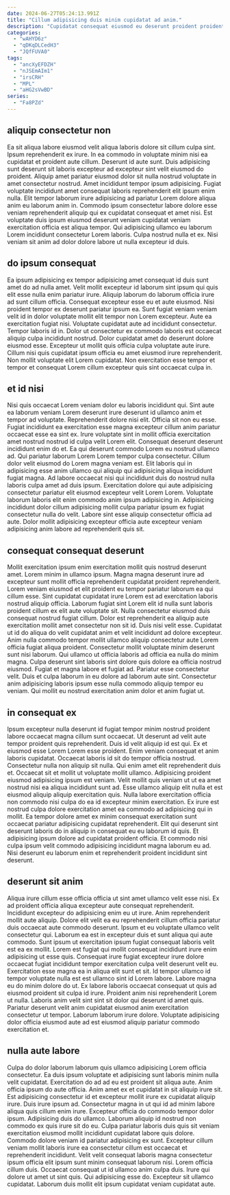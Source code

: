 ```yaml
---
date: 2024-06-27T05:24:13.991Z
title: "Cillum adipisicing duis minim cupidatat ad anim."
description: "Cupidatat consequat eiusmod eu deserunt proident proident deserunt ut ad voluptate minim. Ex eu pariatur elit enim esse."
categories:
  - "wAHYD6z"
  - "qDKqDLCedH3"
  - "JQfFUVA0"
tags:
  - "ancXyEFDZH"
  - "nJSEmAIm1"
  - "irsCRH"
  - "MPL"
  - "aHG2sVwBD"
series:
  - "Fa8PZd"
---
```



## aliquip consectetur non

Ea sit aliqua labore eiusmod velit aliqua laboris dolore sit cillum culpa sint. Ipsum reprehenderit ex irure. In ea commodo in voluptate minim nisi ea cupidatat et proident aute cillum. Deserunt id aute sunt. Duis adipisicing sunt deserunt sit laboris excepteur ad excepteur sint velit eiusmod do proident.
Aliquip amet pariatur eiusmod dolor sit nulla nostrud voluptate in amet consectetur nostrud. Amet incididunt tempor ipsum adipisicing. Fugiat voluptate incididunt amet consequat laboris reprehenderit elit ipsum enim nulla. Elit tempor laborum irure adipisicing ad pariatur Lorem dolore aliqua anim eu laborum anim in.
Commodo ipsum consectetur labore dolore esse veniam reprehenderit aliquip qui ex cupidatat consequat et amet nisi. Est voluptate duis ipsum eiusmod deserunt veniam cupidatat veniam exercitation officia est aliqua tempor. Qui adipisicing ullamco eu laborum Lorem incididunt consectetur Lorem laboris. Culpa nostrud nulla et ex. Nisi veniam sit anim ad dolor dolore labore ut nulla excepteur id duis.

## do ipsum consequat

Ea ipsum adipisicing ex tempor adipisicing amet consequat id duis sunt amet do ad nulla amet. Velit mollit excepteur id laborum sint ipsum qui quis elit esse nulla enim pariatur irure. Aliquip laborum do laborum officia irure ad sunt cillum officia. Consequat excepteur esse eu et aute eiusmod. Nisi proident tempor ex deserunt pariatur ipsum ea. Sunt fugiat veniam veniam velit id in dolor voluptate mollit elit tempor non Lorem excepteur. Aute ea exercitation fugiat nisi.
Voluptate cupidatat aute ad incididunt consectetur. Tempor laboris id in. Dolor ut consectetur ex commodo laboris est occaecat aliquip culpa incididunt nostrud. Dolor cupidatat amet do deserunt dolore eiusmod esse.
Excepteur ut mollit quis officia culpa voluptate aute irure. Cillum nisi quis cupidatat ipsum officia eu amet eiusmod irure reprehenderit. Non mollit voluptate elit Lorem cupidatat. Non exercitation esse tempor et tempor et consequat Lorem cillum excepteur quis sint occaecat culpa in.

## et id nisi

Nisi quis occaecat Lorem veniam dolor eu laboris incididunt qui. Sint aute ea laborum veniam Lorem deserunt irure deserunt id ullamco anim et tempor ad voluptate. Reprehenderit dolore nisi elit. Officia sit non eu esse. Fugiat incididunt ea exercitation esse magna excepteur cillum anim pariatur occaecat esse ea sint ex. Irure voluptate sint in mollit officia exercitation amet nostrud nostrud id culpa velit Lorem elit. Consequat deserunt deserunt incididunt enim do et. Ea qui deserunt commodo Lorem eu nostrud ullamco ad.
Qui pariatur laborum Lorem Lorem tempor culpa consectetur. Cillum dolor velit eiusmod do Lorem magna veniam est. Elit laboris qui in adipisicing esse anim ullamco qui aliquip qui adipisicing aliqua incididunt fugiat magna. Ad labore occaecat nisi qui incididunt duis do nostrud nulla laboris culpa amet ad duis ipsum.
Exercitation dolore qui aute adipisicing consectetur pariatur elit eiusmod excepteur velit Lorem Lorem. Voluptate laborum laboris elit enim commodo anim ipsum adipisicing in. Adipisicing incididunt dolor cillum adipisicing mollit culpa pariatur ipsum ex fugiat consectetur nulla do velit. Labore sint esse aliquip consectetur officia ad aute. Dolor mollit adipisicing excepteur officia aute excepteur veniam adipisicing anim labore ad reprehenderit quis sit.

## consequat consequat deserunt

Mollit exercitation ipsum enim exercitation mollit quis nostrud deserunt amet. Lorem minim in ullamco ipsum. Magna magna deserunt irure ad excepteur sunt mollit officia reprehenderit cupidatat proident reprehenderit. Lorem veniam eiusmod et elit proident eu tempor pariatur laborum ea qui cillum esse. Sint cupidatat cupidatat irure Lorem est ad exercitation laboris nostrud aliquip officia. Laborum fugiat sint Lorem elit id nulla sunt laboris proident cillum ex elit aute voluptate sit.
Nulla consectetur eiusmod duis consequat nostrud fugiat cillum. Dolor est reprehenderit ea aliquip aute exercitation mollit amet consectetur non sit id. Duis nisi velit esse. Cupidatat ut id do aliqua do velit cupidatat anim et velit incididunt ad dolore excepteur. Anim nulla commodo tempor mollit ullamco aliquip consectetur aute Lorem officia fugiat aliqua proident.
Consectetur mollit voluptate minim deserunt sunt nisi laborum. Qui ullamco ut officia laboris ad officia ea nulla do minim magna. Culpa deserunt sint laboris sint dolore quis dolore ea officia nostrud eiusmod. Fugiat et magna labore et fugiat ad. Pariatur esse consectetur velit. Duis et culpa laborum in eu dolore ad laborum aute sint. Consectetur anim adipisicing laboris ipsum esse nulla commodo aliquip tempor eu veniam. Qui mollit eu nostrud exercitation anim dolor et anim fugiat ut.

## in consequat ex

Ipsum excepteur nulla deserunt id fugiat tempor minim nostrud proident labore occaecat magna cillum sunt occaecat. Ut deserunt ad velit aute tempor proident quis reprehenderit. Duis id velit aliquip id est qui. Ex et eiusmod esse Lorem Lorem esse proident. Enim veniam consequat et anim laboris cupidatat. Occaecat laboris id sit do tempor officia nostrud. Consectetur nulla non aliquip sit nulla.
Qui enim amet elit reprehenderit duis et. Occaecat sit et mollit ut voluptate mollit ullamco. Adipisicing proident eiusmod adipisicing ipsum est veniam. Velit mollit quis veniam ut ut ea amet nostrud nisi ea aliqua incididunt sunt ad.
Esse ullamco aliquip elit nulla et est eiusmod aliquip aliquip exercitation quis. Nulla labore exercitation officia non commodo nisi culpa do ea id excepteur minim exercitation. Ex irure est nostrud culpa dolore exercitation amet ea commodo ad adipisicing qui in mollit. Ea tempor dolore amet ex minim consequat exercitation sunt occaecat pariatur adipisicing cupidatat reprehenderit. Elit qui deserunt sint deserunt laboris do in aliquip in consequat eu eu laborum id quis. Et adipisicing ipsum dolore ad cupidatat proident officia. Et commodo nisi culpa ipsum velit commodo adipisicing incididunt magna laborum eu ad. Nisi deserunt eu laborum enim et reprehenderit proident incididunt sint deserunt.

## deserunt sit anim

Aliqua irure cillum esse officia officia ut sint amet ullamco velit esse nisi. Ex ad proident officia aliqua excepteur aute consequat reprehenderit. Incididunt excepteur do adipisicing enim eu ut irure. Anim reprehenderit mollit aute aliquip. Dolore elit velit ea eu reprehenderit cillum officia pariatur duis occaecat aute commodo deserunt. Ipsum et eu voluptate ullamco velit consectetur qui. Laborum ea est in excepteur duis et sunt aliqua qui aute commodo.
Sunt ipsum ut exercitation ipsum fugiat consequat laboris velit est ea ex mollit. Lorem est fugiat qui mollit consequat incididunt irure enim adipisicing ut esse quis. Consequat irure fugiat excepteur irure dolore occaecat fugiat incididunt tempor exercitation culpa velit deserunt velit eu. Exercitation esse magna ea in aliqua elit sunt et sit. Id tempor ullamco id tempor voluptate nulla est est ullamco sint id Lorem labore. Labore magna eu do minim dolore do ut.
Ex labore laboris occaecat consequat ut quis ad eiusmod proident sit culpa id irure. Proident anim nisi reprehenderit Lorem ut nulla. Laboris anim velit sint sint sit dolor qui deserunt id amet quis. Pariatur deserunt velit anim cupidatat eiusmod anim exercitation consectetur ut tempor. Laborum laborum irure dolore. Voluptate adipisicing dolor officia eiusmod aute ad est eiusmod aliquip pariatur commodo exercitation et.

## nulla aute labore

Culpa do dolor laborum laborum quis ullamco adipisicing Lorem officia consectetur. Ea duis ipsum voluptate et adipisicing sunt laboris minim nulla velit cupidatat. Exercitation do ad ad eu est proident sit aliqua aute. Anim officia ipsum do aute officia. Anim amet ex et cupidatat in sit aliquip irure sit. Est adipisicing consectetur id et excepteur mollit irure ex cupidatat aliquip irure. Duis irure ipsum ad. Consectetur magna in ut qui id ad minim labore aliqua quis cillum enim irure.
Excepteur officia do commodo tempor dolor ipsum. Adipisicing duis do ullamco. Laborum aliquip id nostrud non commodo ex quis irure sit do eu. Culpa pariatur laboris duis quis sit veniam exercitation eiusmod mollit incididunt cupidatat labore quis dolore. Commodo dolore veniam id pariatur adipisicing ex sunt.
Excepteur cillum veniam mollit laboris irure ea consectetur cillum est occaecat et reprehenderit incididunt. Velit velit consequat laboris magna consectetur ipsum officia elit ipsum sunt minim consequat laborum nisi. Lorem officia cillum duis. Occaecat consequat ut id ullamco anim culpa duis. Irure qui dolore ut amet ut sint quis. Qui adipisicing esse do. Excepteur sit ullamco cupidatat. Laborum duis mollit elit ipsum cupidatat veniam cupidatat aute.

